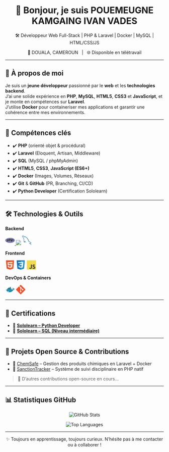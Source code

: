 <h1 align="center">👋 Bonjour, je suis POUEMEUGNE KAMGAING IVAN VADES</h1>
<p align="center">
  🛠 Développeur Web Full-Stack | PHP & Laravel | Docker | MySQL | HTML/CSS/JS
</p>
<p align="center">
  📍 DOUALA, CAMEROUN &nbsp;&nbsp;|&nbsp;&nbsp; 🌐 Disponible en télétravail
</p>

---

## 🎯 À propos de moi

Je suis un **jeune développeur** passionné par le **web** et les **technologies backend**.  
J’ai une solide expérience en **PHP**, **MySQL**, **HTML5**, **CSS3** et **JavaScript**, et je monte en compétences sur **Laravel**.  
J’utilise **Docker** pour containeriser mes applications et garantir une cohérence entre mes environnements.  

---

## 🚀 Compétences clés

- ✔️ **PHP** (orienté objet & procédural)  
- ✔️ **Laravel** (Eloquent, Artisan, Middleware)  
- ✔️ **SQL** (MySQL / phpMyAdmin)  
- ✔️ **HTML5**, **CSS3**, **JavaScript (ES6+)**  
- ✔️ **Docker** (Images, Volumes, Réseaux)  
- ✔️ **Git** & **GitHub** (PR, Branching, CI/CD)  
- ✔️ **Python Developer** (Certification Sololearn)

---

## 🛠 Technologies & Outils

**Backend**  
<p>
  <a target="blank" href="https://php.com"><img src="https://raw.githubusercontent.com/devicons/devicon/master/icons/php/php-original.svg" alt="PHP" width="30"/>  </a>
  <a target="blank" href="https://laravel.com/"><img src="https://cdn.worldvectorlogo.com/logos/laravel-2.svg" width="30"/></a>
  <a target="blank" href="https://mysql"><img src="https://raw.githubusercontent.com/devicons/devicon/master/icons/mysql/mysql-original.svg" alt="MySQL" width="30"/></a>  
</p>

**Frontend**  
<p>
  <a target="blank" href="https://html.com/"><img src="https://raw.githubusercontent.com/devicons/devicon/master/icons/html5/html5-original.svg" alt="HTML5" width="30"/></a> 
  <a target="blank" href=""><img src="https://raw.githubusercontent.com/devicons/devicon/master/icons/css3/css3-original.svg" alt="CSS3" width="30"/></a>
  <a target="blank" href="https://www.javascript.com/"><img src="https://raw.githubusercontent.com/devicons/devicon/master/icons/javascript/javascript-original.svg" alt="JavaScript" width="30"/></a>
</p>

**DevOps & Containers**  
<p>
  <a target="blank" href="https://www.docker.com/"><img src="https://raw.githubusercontent.com/devicons/devicon/master/icons/docker/docker-original.svg" alt="Docker" width="30"/></a>  
  <a target="blank" href="https://git-scm.com/"><img src="https://raw.githubusercontent.com/devicons/devicon/master/icons/git/git-original.svg" alt="Git" width="30"/></a>
</p>

---

## 📜 Certifications

- 🥇 <a target="blank" href="https://www.sololearn.com/certificates/CC-3KFLX79W">**Sololearn – Python Developer**</a>  
- 🥈 <a target="blank" href="https://www.sololearn.com/certificates/CC-IX6W2C3W">**Sololearn – SQL (Niveau intermédiaire)** </a> 

---

## 📂 Projets Open Source & Contributions

- 🔗 [ChemSafe](https://github.com/ikamgaing5/chemsafe_laravel) – Gestion des produits chimiques en Laravel + Docker  
- 🔗 [SanctionTracker](https://github.com/ikamgaing5/alertetu) – Système de suivi disciplinaire en PHP natif  

> 🚧 D’autres contributions open-source en cours…

---

## 📊 Statistiques GitHub

<p align="center">
  <img src="https://github-readme-stats.vercel.app/api?username=ikamgaing5&show_icons=true&theme=dark" alt="GitHub Stats" />
</p>
<p align="center">
  <img src="https://github-readme-stats.vercel.app/api/top-langs/?username=ikamgaing5&layout=compact&theme=dark" alt="Top Languages" />
</p>

---

<div align="center">
  ✨ Toujours en apprentissage, toujours curieux. N’hésite pas à me contacter ou à collaborer !
</div>
